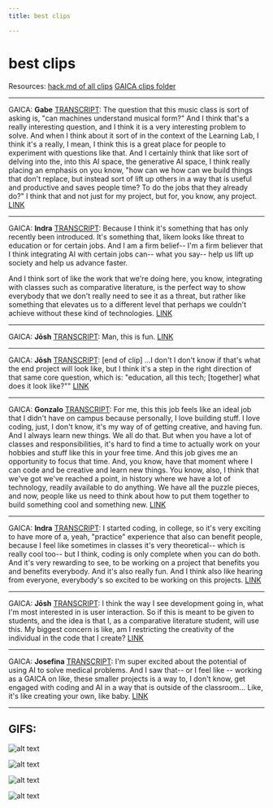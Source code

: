 ```yaml
---
title: best clips

---
```


# best clips


Resources: 
[hack.md of all clips](/Czp0FPOGRpe55s1pxFoPlQ)
[GAICA clips folder](https://drive.google.com/drive/u/0/folders/1dntwbBIcM42aNtV0bHSuFu2YFmD_DJua)


---

GAICA: **Gabe**
[TRANSCRIPT](https://drive.google.com/file/d/1-wZeU4fMoZGhZwFh9Spw2ag_xp6rA0IX/view?usp=drive_link): The question that this music class is sort of asking is, "can machines understand musical form?" And I think that's a really interesting question, and I think it is a very interesting problem to solve. And when I think about it sort of in the context of the Learning Lab, I think it's a really, I mean, I think this is a great place for people to experiment with questions like that. And I certainly think that like sort of delving into the, into this AI space, the generative AI space, I think really placing an emphasis on you know, "how can we how can we build things that don't replace, but instead sort of lift up others in a way that is useful and productive and saves people time? To do the jobs that they already do?" I think that and not just for my project, but for, you know, any project.
[LINK](https://drive.google.com/file/d/1pQJUqE7C6A4TO1nIJXL0rCFVZojLF9q_/view?usp=drive_link)

---

GAICA: **Indra**
[TRANSCRIPT](https://drive.google.com/file/d/1OTP8ejle8NXwTb0HPB0BI3LBcMqGSjjw/view?usp=drive_link): Because I think it's something that has only recently been introduced. It's something that, likem looks like threat to education or for certain jobs. And I am a firm belief-- I'm a firm believer that I think integrating AI with certain jobs can-- what you say--  help us lift up society and help us advance faster.

And I think sort of like the work that we're doing here, you know, integrating with classes such as comparative literature, is the perfect way to show everybody that we don't really need to see it as a threat, but rather like something that elevates us to a different level that perhaps we couldn't achieve without these kind of technologies.
[LINK](https://drive.google.com/file/d/12iPmPYATot_2q_JueP9k-vW-kSIkpmPJ/view?usp=drive_link)

---

GAICA: **Jōsh**
[TRANSCRIPT](https://drive.google.com/file/d/1QE4Q-euDVxyeFrBMKSRfdX58g7NfEUON/view?usp=drive_link): Man, this is fun.
[LINK](https://drive.google.com/file/d/1fyK-8OAFtFeTNwNw9YbC-EwNAWqB5tc5/view?usp=drive_link)

---

GAICA: **Jōsh**
[TRANSCRIPT](https://drive.google.com/file/d/1sMtAn_oZp-KzZASDu1_J29Ajsrz3miYN/view?usp=drive_link): [end of clip] ...I don't I don't know if that's what the end project will look like, but I think it's a step in the right direction of that same core question, which is: "education, all this tech; [together] what does it look like?""
[LINK](https://drive.google.com/file/d/1RBpC3aM4MxKKIFGSQql7Wfr7b_lhUW48/view?usp=drive_link)

---

GAICA: **Gonzalo**
[TRANSCRIPT](https://drive.google.com/file/d/1ibxUCoU1AjxR8b8KYf4sdd3w3p1MUKRk/view?usp=drive_link): For me, this this job feels like an ideal job that I didn't have on campus because personally, I love building stuff. I love coding, just, I don't know, it's my way of of getting creative, and having fun. And I always learn new things. We all do that. But when you have a lot of classes and responsibilities, it's hard to find a time to actually work on your hobbies and stuff like this in your free time. And this job gives me an opportunity to focus that time. And, you know, have that moment where I can code and be creative and learn new things. You know, also, I think that we've got we've reached a point, in history where we have a lot of technology, readily available to do anything. We have all the puzzle pieces, and now, people like us need to think about how to put them together to build something cool and something new.
[LINK](https://drive.google.com/file/d/1WFvaShEXrZjT4lXBU7Kxfy7HCB6fQXAO/view?usp=drive_link)

---

GAICA: **Indra**
[TRANSCRIPT](https://drive.google.com/file/d/1P1TDal2Q05RqfhHKCf00IMoO5H3Dual4/view?usp=drive_link): I started coding, in college, so it's very exciting to have more of a, yeah, "practice" experience that also can benefit people, because I feel like sometimes in classes it's very theoretical-- which is really cool too-- but I think, coding is only complete when you can do both. And it's very rewarding to see, to be working on a project that benefits you and benefits everybody. And it's also really fun. And I think also like hearing from everyone, everybody's so excited to be working on this projects.
[LINK](https://drive.google.com/file/d/1DTgOSd3vklQj9rcLIrRjxxqn2HRXute3/view?usp=drive_link)

---

GAICA: **Jōsh**
[TRANSCRIPT](https://drive.google.com/file/d/19qWOrhL-hBgIExjOzGDe2CNBd8YXcJN2/view?usp=drive_link):
I think the way I see development going in, what I'm most interested in is user interaction. So if this is meant to be given to students, and the idea is that I, as a comparative literature student, will use this. My biggest concern is like, am I restricting the creativity of the individual in the code that I create?
[LINK](https://drive.google.com/file/d/1iuJQ0lsLkNeov_Ei1gJlV2GPMlcEojj1/view?usp=drive_link)

---

GAICA: **Josefina**
[TRANSCRIPT](https://drive.google.com/file/d/1psoY72_c5aV9XStpGkFhUZKXl3-pjNaR/view?usp=drive_link): I'm super excited about the potential of using AI to solve medical problems. And I saw that-- or I feel like -- working as a GAICA on like, these smaller projects is a way to, I don't know, get engaged with coding and AI in a way that is outside of the classroom... Like, it's like creating your own, like baby.
[LINK](https://drive.google.com/file/d/17vJZWf0ThR2JmneYUJbxJNksbGzIe3WG/view?usp=drive_link)

---



## GIFS: 


![alt text](https://files.slack.com/files-pri/T0HTW3H0V-F073F5J72BU/screen_recording_may_13.gif?pub_secret=24e9908ae6)


![alt text](https://files.slack.com/files-pri/T0HTW3H0V-F073HLWSYKW/screen_recording_may_13__1_.gif?pub_secret=4450fb00c1)


![alt text](https://files.slack.com/files-pri/T0HTW3H0V-F073TU5618R/screen_recording_may_13__2_.gif?pub_secret=88eddee3ea)


![alt text](https://files.slack.com/files-pri/T0HTW3H0V-F073TUN4K6D/screen_recording_may_13__4_.gif?pub_secret=86dbf4ba4f)